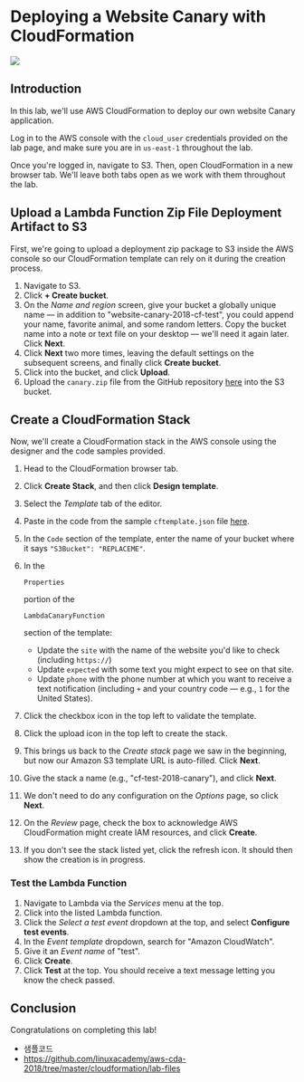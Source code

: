# Deploying a Website Canary with CloudFormation

![](https://s3.amazonaws.com/assessment_engine/production/labs/425/lab_diagram_deployingcanarywithcloudformation.png?X-Amz-Algorithm=AWS4-HMAC-SHA256&X-Amz-Credential=ASIA3ETCCTRFOO277VC6%2F20201020%2Fus-east-1%2Fs3%2Faws4_request&X-Amz-Date=20201020T161321Z&X-Amz-Expires=3600&X-Amz-SignedHeaders=host&X-Amz-Security-Token=IQoJb3JpZ2luX2VjEBQaCXVzLWVhc3QtMSJHMEUCID04O1RO58kWqSNFc5So%2BTbL4AOZI1Ro16O3W7YeZy6TAiEA6F6iNhW71qxIV7pFdlEftBDEwYZtrxqRJEFw3pm98KoqowMIXRAAGgw3NjU3ODM2MTI0OTAiDDemLadoqpgPGpuY6CqAA44EnvZdAFAF5JY5kj8cJEkR5wTP04MyEHVMLyfP31PWJrrlUP1Mo181bC%2Bcs7GtChdiHRDtruRDVoDrLXXk0XA9f%2FFUS5TGUphxvhjGXEwsWZPKplHkJc1PHIrhKd08fOEOSzYVuFwzNlGFJCARhJ4GViB78B0r3deWA7Yz8%2F7kKphDUvqAIVZCOkGUUKdXDrbFIq6tOO4cnxhnMAQtuEN5fY4%2Fq2gsQX7F0j1Cao1cdIROntsAYCLnZSlP7bhIbPQBhqVhbdm0pyLZ7YX5rdtbOtO5VDLx0lPXrIGRry%2B7rZrkzyDkpplCTuSC8aYecyIdlCfYnyiv5PbREnM5%2BRg6NGR2DkhSAljSWXzK7s61IHP99bv1dkAM%2F5ljtF61mdx9S9vYTWfuK6V0lzFhKynpbcVq70uTNEMm88kGozar%2BwI6YGCVfU%2F1f4fCxB2wgWCpH0Fz4UOiAZW3aUIMm%2FFL1hxGSU%2BCxCwzApNDy4jF%2BMpA30nj9zZ40ghZHMqRpjDLkbv8BTrrAaQloqi2raag9ej1cryW0oyZNPArAGWaZBdYb1bvC60AjEaOglU0KH6PEWF%2BwDqSLN6u5KDN9ezTAIMlFWIS%2Fm4MXzRvvENFLppByNMBySbO98PMkECcRmZ6xwiWKC6WIL8LpoWJoDaPPWhQEPJ1Rg9szldvmcuqXmJDnQyFLTOvSe0gmgoiYi8rBY9V6Q4gt0NAmsLPtIp485YuVvIJOxRx7ojHYxMz378GgIjhCMHIBWZPervpE44wdMMWgwPwiUmfQkioCaUgAnqgH24r8VcGPfxGnklbC%2FBOhbmorAe8iQQgiAhdnXb82sc%3D&X-Amz-Signature=6b3d04c9eabcbb3529cf505022ebb01685d1fedd11aa00be8cdf2f8a0260915d)

## Introduction

In this lab, we'll use AWS CloudFormation to deploy our own website Canary application.

Log in to the AWS console with the `cloud_user` credentials provided on the lab page, and make sure you are in `us-east-1` throughout the lab.

Once you're logged in, navigate to S3. Then, open CloudFormation in a new browser tab. We'll leave both tabs open as we work with them throughout the lab.

## Upload a Lambda Function Zip File Deployment Artifact to S3

First, we're going to upload a deployment zip package to S3 inside the AWS console so our CloudFormation template can rely on it during the creation process.

1. Navigate to S3.
2. Click **+ Create bucket**.
3. On the *Name and region* screen, give your bucket a globally unique name — in addition to "website-canary-2018-cf-test", you could append your name, favorite animal, and some random letters. Copy the bucket name into a note or text file on your desktop — we'll need it again later. Click **Next**.
4. Click **Next** two more times, leaving the default settings on the subsequent screens, and finally click **Create bucket**.
5. Click into the bucket, and click **Upload**.
6. Upload the `canary.zip` file from the GitHub repository [here](https://github.com/linuxacademy/aws-cda-2018/blob/master/cloudformation/lab-files/canary.zip) into the S3 bucket.

## Create a CloudFormation Stack

Now, we'll create a CloudFormation stack in the AWS console using the designer and the code samples provided.

1. Head to the CloudFormation browser tab.

2. Click **Create Stack**, and then click **Design template**.

3. Select the *Template* tab of the editor.

4. Paste in the code from the sample `cftemplate.json` file [here](https://raw.githubusercontent.com/linuxacademy/aws-cda-2018/master/cloudformation/lab-files/cftemplate.json).

5. In the `Code` section of the template, enter the name of your bucket where it says `"S3Bucket": "REPLACEME"`.

6. In the

    

   ```
   Properties
   ```

    

   portion of the

    

   ```
   LambdaCanaryFunction
   ```

    

   section of the template:

   - Update the `site` with the name of the website you'd like to check (including `https://`)
   - Update `expected` with some text you might expect to see on that site.
   - Update `phone` with the phone number at which you want to receive a text notification (including `+` and your country code — e.g., `1` for the United States).

7. Click the checkbox icon in the top left to validate the template.

8. Click the upload icon in the top left to create the stack.

9. This brings us back to the *Create stack* page we saw in the beginning, but now our Amazon S3 template URL is auto-filled. Click **Next**.

10. Give the stack a name (e.g., "cf-test-2018-canary"), and click **Next**.

11. We don't need to do any configuration on the *Options* page, so click **Next**.

12. On the *Review* page, check the box to acknowledge AWS CloudFormation might create IAM resources, and click **Create**.

13. If you don't see the stack listed yet, click the refresh icon. It should then show the creation is in progress.

### Test the Lambda Function

1. Navigate to Lambda via the *Services* menu at the top.
2. Click into the listed Lambda function.
3. Click the *Select a test event* dropdown at the top, and select **Configure test events**.
4. In the *Event template* dropdown, search for "Amazon CloudWatch".
5. Give it an *Event name* of "test".
6. Click **Create**.
7. Click **Test** at the top. You should receive a text message letting you know the check passed.

## Conclusion

Congratulations on completing this lab!

- 샘플코드
- https://github.com/linuxacademy/aws-cda-2018/tree/master/cloudformation/lab-files